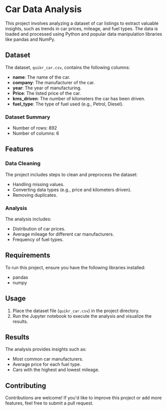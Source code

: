 # Car Data Analysis

This project involves analyzing a dataset of car listings to extract valuable insights, such as trends in car prices, mileage, and fuel types. The data is loaded and processed using Python and popular data manipulation libraries like pandas and NumPy.

## Dataset
The dataset, `quikr_car.csv`, contains the following columns:

- **name**: The name of the car.
- **company**: The manufacturer of the car.
- **year**: The year of manufacturing.
- **Price**: The listed price of the car.
- **kms_driven**: The number of kilometers the car has been driven.
- **fuel_type**: The type of fuel used (e.g., Petrol, Diesel).

### Dataset Summary
- Number of rows: 892
- Number of columns: 6

## Features

### Data Cleaning
The project includes steps to clean and preprocess the dataset:
- Handling missing values.
- Converting data types (e.g., price and kilometers driven).
- Removing duplicates.

### Analysis
The analysis includes:
- Distribution of car prices.
- Average mileage for different car manufacturers.
- Frequency of fuel types.

## Requirements
To run this project, ensure you have the following libraries installed:

- pandas
- numpy



## Usage
1. Place the dataset file (`quikr_car.csv`) in the project directory.
2. Run the Jupyter notebook to execute the analysis and visualize the results.

## Results
The analysis provides insights such as:
- Most common car manufacturers.
- Average price for each fuel type.
- Cars with the highest and lowest mileage.

## Contributing
Contributions are welcome! If you'd like to improve this project or add more features, feel free to submit a pull request.




